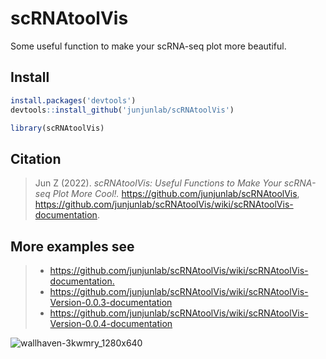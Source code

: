 # scRNAtoolVis
 Some useful function to make your scRNA-seq plot more beautiful.
 
 ## Install

```R
install.packages('devtools')
devtools::install_github('junjunlab/scRNAtoolVis')

library(scRNAtoolVis)
```

## Citation

> Jun Z (2022). *scRNAtoolVis: Useful Functions to Make Your scRNA-seq Plot More Cool!.*  https://github.com/junjunlab/scRNAtoolVis, https://github.com/junjunlab/scRNAtoolVis/wiki/scRNAtoolVis-documentation.

## More examples see
> - [https://github.com/junjunlab/scRNAtoolVis/wiki/scRNAtoolVis-documentation. ](https://github.com/junjunlab/scRNAtoolVis/wiki/scRNAtoolVis-documentation.)
> - https://github.com/junjunlab/scRNAtoolVis/wiki/scRNAtoolVis-Version-0.0.3-documentation
> - https://github.com/junjunlab/scRNAtoolVis/wiki/scRNAtoolVis-Version-0.0.4-documentation

![wallhaven-3kwmry_1280x640](https://user-images.githubusercontent.com/64965509/175869959-c952e536-f7b6-47af-9941-7756dcabedb7.png)

